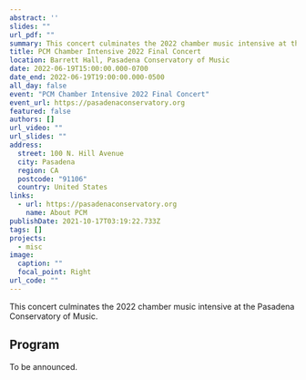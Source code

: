 ```yaml
---
abstract: ''
slides: ""
url_pdf: ""
summary: This concert culminates the 2022 chamber music intensive at the Pasadena Conservatory of Music.
title: PCM Chamber Intensive 2022 Final Concert
location: Barrett Hall, Pasadena Conservatory of Music
date: 2022-06-19T15:00:00.000-0700
date_end: 2022-06-19T19:00:00.000-0500
all_day: false
event: "PCM Chamber Intensive 2022 Final Concert"
event_url: https://pasadenaconservatory.org
featured: false
authors: []
url_video: ""
url_slides: ""
address:
  street: 100 N. Hill Avenue
  city: Pasadena
  region: CA
  postcode: "91106"
  country: United States
links:
  - url: https://pasadenaconservatory.org
    name: About PCM
publishDate: 2021-10-17T03:19:22.733Z
tags: []
projects:
  - misc
image:
  caption: ""
  focal_point: Right
url_code: ""
---
```

This concert culminates the 2022 chamber music intensive at the Pasadena Conservatory of Music.

## Program
To be announced.
